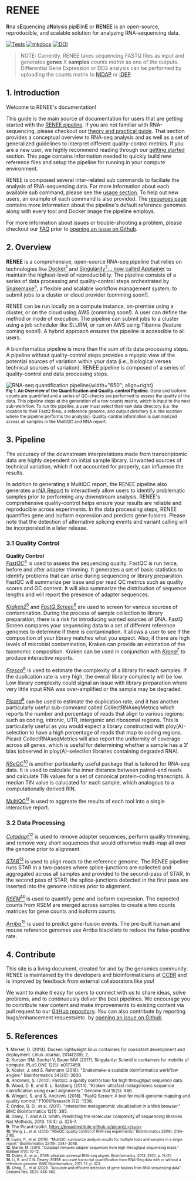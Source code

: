 # RENEE

<b>R</b>na s<b>E</b>quencing a<b>N</b>alysis pip<b>E</b>lin<b>E</b> or **RENEE** is an open-source, reproducible, and scalable solution for analyzing RNA-sequencing data.

[![Tests](https://github.com/CCBR/RENEE/actions/workflows/main.yaml/badge.svg)](https://github.com/CCBR/RENEE/actions/workflows/main.yaml)
[![mkdocs](https://github.com/CCBR/RENEE/actions/workflows/docs.yml/badge.svg)](https://github.com/CCBR/RENEE/actions/workflows/docs.yml)
[![DOI](https://zenodo.org/badge/447297455.svg)](https://zenodo.org/doi/10.5281/zenodo.10553198)

> NOTE: Currently, RENEE takes sequencing FASTQ files as input and generates **genes** X **samples** _counts matrix_ as one of the outputs. Differential Gene Expression or DEG analysis can be performed by uploading the counts matrix to [NIDAP](https://nidap.nih.gov/workspace/slate/documents/nidap-home) or [iDEP](http://bioinformatics.sdstate.edu/idep/)

## 1. Introduction

Welcome to RENEE's documentation!

This guide is the main source of documentation for users that are getting started with the [RENEE pipeline](https://github.com/CCBR/RENEE). If you are not familiar with RNA-sequencing, please checkout our [theory and practical guide](RNA-seq/Theory.md). That section provides a conceptual overview to RNA-seq analysis and as well as a set of generalized guidelines to interpret different quality-control metrics. If you are a new user, we highly recommend reading through our [getting started](RNA-seq/TLDR-RNA-seq.md) section. This page contains information needed to quickly build new reference files and setup the pipeline for running in your compute environment.

RENEE is composed several inter-related sub commands to faciliate the analysis of RNA-sequencing data. For more information about each available sub command, please see the [usage section](RNA-seq/run.md). To help out new users, an example of each command is also provided. The [resources page](RNA-seq/Resources.md) contains more information about the pipeline's default reference genomes along with every tool and Docker image the pipeline employs.

For more information about issues or trouble-shooting a problem, please checkout our [FAQ](troubleshooting.md) prior to [opening an issue on Github](https://github.com/CCBR/RENEE/issues).

## 2. Overview

**RENEE** is a comprehensive, open-source RNA-seq pipeline that relies on technologies like [Docker<sup>1</sup>](https://www.docker.com/why-docker) and [Singularity<sup>2</sup>... now called Apptainer](https://apptainer.org/docs/) to maintain the highest-level of reproducibility. The pipeline consists of a series of data processing and quality-control steps orchestrated by [Snakemake<sup>3</sup>](https://snakemake.readthedocs.io/en/stable/), a flexible and scalable workflow management system, to submit jobs to a cluster or cloud provider (comming soon!).

RENEE can be run locally on a compute instance, on-premise using a cluster, or on the cloud using AWS (comming soon!). A user can define the method or mode of execution. The pipeline can submit jobs to a cluster using a job scheduler like SLURM, or run on AWS using Tibanna (feature coming soon!). A hybrid approach ensures the pipeline is accessible to all users.

A bioinformatics pipeline is more than the sum of its data processing steps. A pipeline without quality-control steps provides a myopic view of the potential sources of variation within your data (i.e., biological verses technical sources of variation). RENEE pipeline is composed of a series of quality-control and data processing steps.

![RNA-seq quantification pipeline](RNA-seq/images/RENEE_Pipeline.svg){width="650"; align=right} <br><sup>**Fig 1. An Overview of the Quantification and Quality-control Pipeline.** Gene and isoform counts are quantified and a series of QC-checks are performed to assess the quality of the data. This pipeline stops at the generation of a raw counts matrix, which is input to the next sub-workflow. To run the pipeline, a user must select their raw data directory (i.e. the location to their FastQ files), a reference genome, and output directory (i.e. the location where the pipeline performs the analysis). Quality-control information is summarized across all samples in the MultiQC and RNA report.</sup>

## 3. Pipeline

The accuracy of the downstream interpretations made from transcriptomic data are highly dependent on initial sample library. Unwanted sources of technical variation, which if not accounted for properly, can influence the results.

In addition to generating a MultiQC report, the RENEE pipeline also generates a [rNA Report](https://github.com/CCBR/rNA) to interactively allow users to identify problematic samples prior to performing any downstream analysis. RENEE's comprehensive quality-control helps ensure your results are reliable and reproducible across experiments. In the data processing steps, RENEE quantifies gene and isoform expression and predicts gene fusions. Please note that the detection of alternative splicing events and variant calling will be incorporated in a later release.

### 3.1 Quality Control

**Quality Control**  
[_FastQC_<sup>4</sup>](https://www.bioinformatics.babraham.ac.uk/projects/fastqc/) is used to assess the sequencing quality. FastQC is run twice, before and after adapter trimming. It generates a set of basic statistics to identify problems that can arise during sequencing or library preparation. FastQC will summarize per base and per read QC metrics such as quality scores and GC content. It will also summarize the distribution of sequence lengths and will report the presence of adapter sequences.

[_Kraken2_<sup>5</sup>](http://ccb.jhu.edu/software/kraken2/) and [_FastQ Screen_<sup>6</sup>](https://www.bioinformatics.babraham.ac.uk/projects/fastq_screen/) are used to screen for various sources of contamination. During the process of sample collection to library preparation, there is a risk for introducing wanted sources of DNA. FastQ Screen compares your sequencing data to a set of different reference genomes to determine if there is contamination. It allows a user to see if the composition of your library matches what you expect. Also, if there are high levels of microbial contamination, Kraken can provide an estimation of the taxonomic composition. Kraken can be used in conjunction with [_Krona_<sup>7</sup>](https://github.com/marbl/Krona/wiki/KronaTools) to produce interactive reports.

[_Preseq_<sup>8</sup>](http://smithlabresearch.org/software/preseq/) is used to estimate the complexity of a library for each samples. If the duplication rate is very high, the overall library complexity will be low. Low library complexity could signal an issue with library preparation where very little input RNA was over-amplified or the sample may be degraded.

[_Picard_<sup>9</sup>](https://broadinstitute.github.io/picard/) can be used to estimate the duplication rate, and it has another particularly useful sub-command called CollectRNAseqMetrics which reports the number and percentage of reads that align to various regions: such as coding, intronic, UTR, intergenic and ribosomal regions. This is particularly useful as you would expect a library constructed with ploy(A)-selection to have a high percentage of reads that map to coding regions. Picard CollectRNAseqMetrics will also report the uniformity of coverage across all genes, which is useful for determining whether a sample has a 3' bias (observed in ploy(A)-selection libraries containing degraded RNA).

[_RSeQC_<sup>10</sup>](http://rseqc.sourceforge.net/) is another particularity useful package that is tailored for RNA-seq data. It is used to calculate the inner distance between paired-end reads and calculate TIN values for a set of canonical protein-coding transcripts. A median TIN value is calucated for each sample, which analogous to a computationally derived RIN.

[MultiQC<sup>11</sup>](https://multiqc.info/) is used to aggreate the results of each tool into a single interactive report.

### 3.2 Data Processing

[_Cutadapt_<sup>12</sup>](https://cutadapt.readthedocs.io/en/stable/) is used to remove adapter sequences, perform quality trimming, and remove very short sequences that would otherwise multi-map all over the genome prior to alignment.

[_STAR_<sup>13</sup>](https://github.com/alexdobin/STAR) is used to align reads to the reference genome. The RENEE pipeline runs STAR in a two-passes where splice-junctions are collected and aggregated across all samples and provided to the second-pass of STAR. In the second pass of STAR, the splice-junctions detected in the first pass are inserted into the genome indices prior to alignment.

[_RSEM_<sup>14</sup>](https://github.com/deweylab/RSEM) is used to quantify gene and isoform expression. The expected counts from RSEM are merged across samples to create a two counts matrices for gene counts and isoform counts.

[_Arriba_<sup>15</sup>](https://arriba.readthedocs.io/en/latest/) is used to predict gene-fusion events. The pre-built human and mouse reference genomes use Arriba blacklists to reduce the false-positive rate.

## 4. Contribute

This site is a living document, created for and by the genomics community. RENEE is maintained by the developers and bioinformaticians at [CCBR](https://ccbr.github.io/) and is improved by feedback from external collaborators like _you_!

We want to make it easy for users to connect with us to share ideas, solve problems, and to continuously deliver the best pipelines. We encourage you to contribute new content and make improvements to existing content via pull request to our [GitHub repository](https://github.com/CCBR/RENEE). _You_ can also contribute by reporting bugs/enhancement requests/etc. by [opening an issue on Github](https://github.com/CCBR/RENEE/issues).

## 5. References

<sup>**1.** Merkel, D. (2014). Docker: lightweight linux containers for consistent development and deployment. Linux Journal, 2014(239), 2.</sup>  
<sup>**2.** Kurtzer GM, Sochat V, Bauer MW (2017). Singularity: Scientific containers for mobility of compute. PLoS ONE 12(5): e0177459.</sup>  
<sup>**3.** Koster, J. and S. Rahmann (2018). "Snakemake-a scalable bioinformatics workflow engine." Bioinformatics 34(20): 3600.</sup>  
<sup>**4.** Andrews, S. (2010). FastQC: a quality control tool for high throughput sequence data.</sup>  
<sup>**5.** Wood, D. E. and S. L. Salzberg (2014). "Kraken: ultrafast metagenomic sequence classification using exact alignments." Genome Biol 15(3): R46.</sup>  
<sup>**6.** Wingett, S. and S. Andrews (2018). "FastQ Screen: A tool for multi-genome mapping and quality control." F1000Research 7(2): 1338.</sup>  
<sup>**7.** Ondov, B. D., et al. (2011). "Interactive metagenomic visualization in a Web browser." BMC Bioinformatics 12(1): 385.</sup>  
<sup>**8.** Daley, T. and A.D. Smith, Predicting the molecular complexity of sequencing libraries. Nat Methods, 2013. 10(4): p. 325-7.</sup>  
<sup>**9.** The Picard toolkit. https://broadinstitute.github.io/picard/.</sup>  
<sup>**10.** Wang, L., et al. (2012). "RSeQC: quality control of RNA-seq experiments." Bioinformatics 28(16): 2184-2185.</sup>  
<sup>**11.** Ewels, P., et al. (2016). "MultiQC: summarize analysis results for multiple tools and samples in a single report." Bioinformatics 32(19): 3047-3048.</sup>  
<sup>**12.** Martin, M. (2011). "Cutadapt removes adapter sequences from high-throughput sequencing reads." EMBnet 17(1): 10-12.</sup>  
<sup>**13.** Dobin, A., et al., STAR: ultrafast universal RNA-seq aligner. Bioinformatics, 2013. 29(1): p. 15-21.</sup>  
<sup>**14.** Li, B. and C.N. Dewey, RSEM: accurate transcript quantification from RNA-Seq data with or without a reference genome. BMC Bioinformatics, 2011. 12: p. 323.</sup>  
<sup>**15.** Uhrig, S., et al. (2021). "Accurate and efficient detection of gene fusions from RNA sequencing data". Genome Res. 31(3): 448-460.</sup>

<!-- Relative links -->

[1]: contact-us.md
